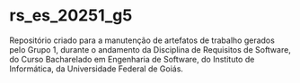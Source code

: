 # rs_es_20251_g5
Repositório criado para a manutenção de artefatos de trabalho gerados pelo Grupo 1, durante o andamento da Disciplina de Requisitos de Software, do Curso Bacharelado em Engenharia de Software, do Instituto de Informática, da Universidade Federal de Goiás.
